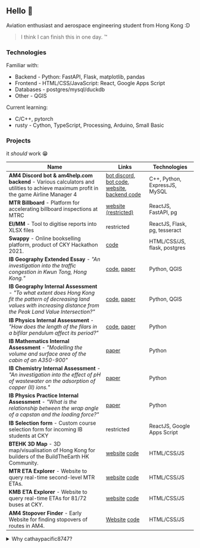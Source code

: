 ## Hello 👋

Aviation enthusiast and aerospace engineering student from Hong Kong :D
> I think I can finish this in one day. ™

### Technologies
Familiar with:
- Backend - Python: FastAPI, Flask, matplotlib, pandas
- Frontend - HTML/CSS/JavaScript: React, Google Apps Script
- Databases - postgres/mysql/duckdb
- Other - QGIS

Current learning:
- C/C++, pytorch
- rusty - Cython, TypeScript, Processing, Arduino, Small Basic 

### Projects
it *should* work 😁

| Name                                                                                                                                                                               | Links                                                                                                                                                                                             | Technologies                  |
|------------------------------------------------------------------------------------------------------------------------------------------------------------------------------------|---------------------------------------------------------------------------------------------------------------------------------------------------------------------------------------------------|-------------------------------|
| **AM4 Discord bot & am4help.com backend** - Various calculators and utilities to achieve maximum profit in the game Airline Manager 4                                              | [bot discord](https://discord.gg/4tVQHtf), [bot code](https://github.com/cathaypacific8747/am4bot), [website](https://am4help.com), [backend code](https://github.com/br-tsilva/api.am4tools.com) | C++, Python, ExpressJS, MySQL |
| **MTR Billboard** - Platform for accelerating billboard inspections at MTRC                                                                                                        | [website (restricted)](https://mtr-billboard.ylcheung.com)                                                                                                                                        | ReactJS, FastAPI, pg          |
| **EI/MM** - Tool to digitise reports into XLSX files                                                                                                                               | restricted                                                                                                                                                                                        | ReactJS, Flask, pg, tesseract |
| **Swappy** - Online bookselling platform, product of CKY Hackathon 2021.                                                                                                           | [code](https://github.com/cathaypacific8747/xdhacks)                                                                                                                                              | HTML/CSS/JS, flask, postgres  |
| **IB Geography Extended Essay** - *"An investigation into the traffic congestion in Kwun Tong, Hong Kong."*                                                                        | [code](https://github.com/cathaypacific8747/geo-ee), [paper](https://cathaypacific8747.github.io/papers/0)                                                                                        | Python, QGIS                  |
| **IB Geography Internal Assessment** - *"To what extent does Hong Kong fit the pattern of decreasing land values with increasing distance from the Peak Land Value Intersection?"* | [code](https://github.com/cathaypacific8747/geo-ia), [paper](https://cathaypacific8747.github.io/papers/1)                                                                                        | Python, QGIS                  |
| **IB Physics Internal Assessment** - *"How does the length of the filars in a bifilar pendulum affect its period?"*                                                                | [code](https://github.com/cathaypacific8747/phy-ia), [paper](https://cathaypacific8747.github.io/papers/2)                                                                                        | Python                        |
| **IB Mathematics Internal Assessment** - *"Modelling the volume and surface area of the cabin of an A350-900"*                                                                     | [paper](https://cathaypacific8747.github.io/papers/3)                                                                                                                                             | Python                        |
| **IB Chemistry Internal Assessment** - *"An investigation into the effect of pH of wastewater on the adsorption of copper (II) ions."*                                             | [paper](https://cathaypacific8747.github.io/papers/4)                                                                                                                                             | Python                        |
| **IB Physics Practice Internal Assessment** - *"What is the relationship between the wrap angle of a capstan and the loading force?"*                                              | [paper](https://cathaypacific8747.github.io/papers/6)                                                                                                                                             | Python                        |
| **IB Selection form** - Custom course selection form for incoming IB students at CKY                                                                                               | restricted                                                                                                                                                                                        | ReactJS, Google Apps Script   |
| **BTEHK 3D Map** - 3D map/visualisation of Hong Kong for builders of the BuildTheEarth HK Community.                                                                               | [website](https://cathaypacific8747.github.io/btehk-3dmap/main.html) [code](https://github.com/cathaypacific8747/btehk-3dmap)                                                                     | HTML/CSS/JS                   |
| **MTR ETA Explorer** - Website to query real-time second-level MTR ETAs.                                                                                                           | [website](https://cathaypacific8747.github.io/mtr/) [code](https://github.com/cathaypacific8747/mtr)                                                                                              | HTML/CSS/JS                   |
| **KMB ETA Explorer** - Website to query real-time ETAs for 81/72 buses at CKY.                                                                                                     | [website](https://cathaypacific8747.github.io/cky-bus/) [code](https://github.com/cathaypacific8747/cky-bus)                                                                                      | HTML/CSS/JS                   |
| **AM4 Stopover Finder** - Early Website for finding stopovers of routes in AM4.                                                                                                    | [Website](https://cathaypacific8747.github.io/am4stopoverfinder/hello.html) [code](https://github.com/cathaypacific8747/am4stopoverfinder)                                                        | HTML/CSS/JS                   |

<details>
  <summary>Why cathaypacific8747?</summary>
  
  On 8 October 2016, Cathay Pacific bid farewell to its last Boeing B747-400 passenger aircraft, marking the end of an era. The 747, renowned for its pioneering role in modern-day air travel since the 1960s, became an iconic symbol in the history of aviation. To commemorate the retirement, Cathay Pacific organised a special flight that included a breathtaking low-altitude flyby over Victoria Harbour, at 2,000 feet.

  The elegance of the flyby was truly astonishing and the scene has stuck with me ever since.
  
  ![image of CX8747](image.jpg)
  ⬆️ flight CX8747, taken by me at the [West Kowloon Cultural District](https://goo.gl/maps/js2dnuuS4h6m78Fc6)
</details>
